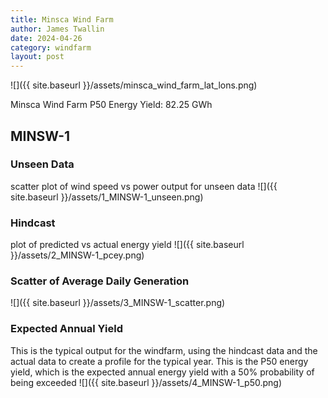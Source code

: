 ```yaml
---
title: Minsca Wind Farm
author: James Twallin
date: 2024-04-26
category: windfarm
layout: post
---
```

![]({{ site.baseurl }}/assets/minsca_wind_farm_lat_lons.png)

Minsca Wind Farm P50 Energy Yield: 82.25 GWh

MINSW-1
-------------
### Unseen Data 
scatter plot of wind speed vs power output for unseen data
![]({{ site.baseurl }}/assets/1_MINSW-1_unseen.png)
### Hindcast 
plot of predicted vs actual energy yield
![]({{ site.baseurl }}/assets/2_MINSW-1_pcey.png)
### Scatter of Average Daily Generation 

![]({{ site.baseurl }}/assets/3_MINSW-1_scatter.png)
### Expected Annual Yield 
This is the typical output for the windfarm, using the hindcast data and the actual data to create a profile for the typical year. This is the P50 energy yield, which is the expected annual energy yield with a 50% probability of being exceeded
![]({{ site.baseurl }}/assets/4_MINSW-1_p50.png)

